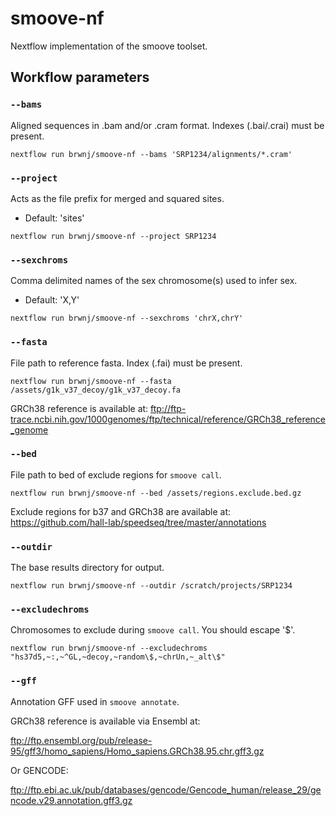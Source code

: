 # smoove-nf

Nextflow implementation of the smoove toolset.

## Workflow parameters

### `--bams`

Aligned sequences in .bam and/or .cram format. Indexes (.bai/.crai) must be
present.

```
nextflow run brwnj/smoove-nf --bams 'SRP1234/alignments/*.cram'
```

### `--project`

Acts as the file prefix for merged and squared sites.

* Default: 'sites'

```
nextflow run brwnj/smoove-nf --project SRP1234
```

### `--sexchroms`

Comma delimited names of the sex chromosome(s) used to infer sex.

* Default: 'X,Y'

```
nextflow run brwnj/smoove-nf --sexchroms 'chrX,chrY'
```

### `--fasta`

File path to reference fasta. Index (.fai) must be present.

```
nextflow run brwnj/smoove-nf --fasta /assets/g1k_v37_decoy/g1k_v37_decoy.fa
```

GRCh38 reference is available at:
ftp://ftp-trace.ncbi.nih.gov/1000genomes/ftp/technical/reference/GRCh38_reference_genome

### `--bed`

File path to bed of exclude regions for `smoove call`.

```
nextflow run brwnj/smoove-nf --bed /assets/regions.exclude.bed.gz
```

Exclude regions for b37 and GRCh38 are available at:
https://github.com/hall-lab/speedseq/tree/master/annotations

### `--outdir`

The base results directory for output.

```
nextflow run brwnj/smoove-nf --outdir /scratch/projects/SRP1234
```

### `--excludechroms`

Chromosomes to exclude during `smoove call`. You should escape '$'.

```
nextflow run brwnj/smoove-nf --excludechroms "hs37d5,~:,~^GL,~decoy,~random\$,~chrUn,~_alt\$"
```

### `--gff`

Annotation GFF used in `smoove annotate`.

GRCh38 reference is available via Ensembl at:

ftp://ftp.ensembl.org/pub/release-95/gff3/homo_sapiens/Homo_sapiens.GRCh38.95.chr.gff3.gz

Or GENCODE:

ftp://ftp.ebi.ac.uk/pub/databases/gencode/Gencode_human/release_29/gencode.v29.annotation.gff3.gz
